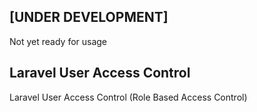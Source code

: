 ## [UNDER DEVELOPMENT]
Not yet ready for usage

## Laravel User Access Control
Laravel User Access Control (Role Based Access Control)